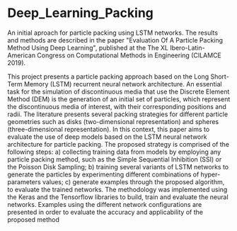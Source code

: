 # Deep_Learning_Packing
An initial aproach for particle packing using LSTM networks. The results and methods are described in the paper "Evaluation Of A Particle Packing Method Using Deep Learning", published at the The XL Ibero-Latin-American Congress on Computational Methods in Engineering (CILAMCE 2019).


This project presents a particle packing approach based on the Long Short-Term Memory
(LSTM) recurrent neural network architecture. An essential task for the simulation of discontinuous
media that use the Discrete Element Method (DEM) is the generation of an initial set of particles, which
represent the discontinuous media of interest, with their corresponding positions and radii. The literature
presents several packing strategies for different particle geometries such as disks (two-dimensional
representation) and spheres (three-dimensional representation). In this context, this paper aims to
evaluate the use of deep models based on the LSTM neural network architecture for particle packing.
The proposed strategy is comprised of the following steps: a) collecting training data from models by
employing any particle packing method, such as the Simple Sequential Inhibition (SSI) or the Poisson
Disk Sampling; b) training several variants of LSTM networks to generate the particles by
experimenting different combinations of hyper-parameters values; c) generate examples through the
proposed algorithm, to evaluate the trained networks. The methodology was implemented using the
Keras and the Tensorflow libraries to build, train and evaluate the neural networks. Examples using the
different network configurations are presented in order to evaluate the accuracy and applicability of the
proposed method

